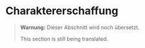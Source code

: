 # Charaktererschaffung

> **Warnung:**
> Dieser Abschnitt wird noch übersetzt.
>
> This section is still being translated.
